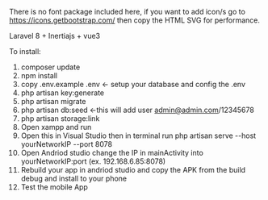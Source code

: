 There is no font package included here, if you want to add icon/s go to https://icons.getbootstrap.com/ then copy the HTML SVG for performance.

Laravel 8 + Inertiajs + vue3

To install:

1.  composer update
2.  npm install
3.  copy .env.example .env <- setup your database and config the .env
4.  php artisan key:generate
5.  php artisan migrate
6.  php artisan db:seed <-this will add user admin@admin.com/12345678
7.  php artisan storage:link
8.  Open xampp and run
9.  Open this in Visual Studio then in terminal run php artisan serve --host  yourNetworkIP --port 8078
10. Open Andriod studio change the IP in mainActivity into yourNetworkIP:port (ex. 192.168.6.85:8078)
11. Rebuild your app in andriod studio and copy the APK from the build debug and install to your phone
12. Test the mobile App